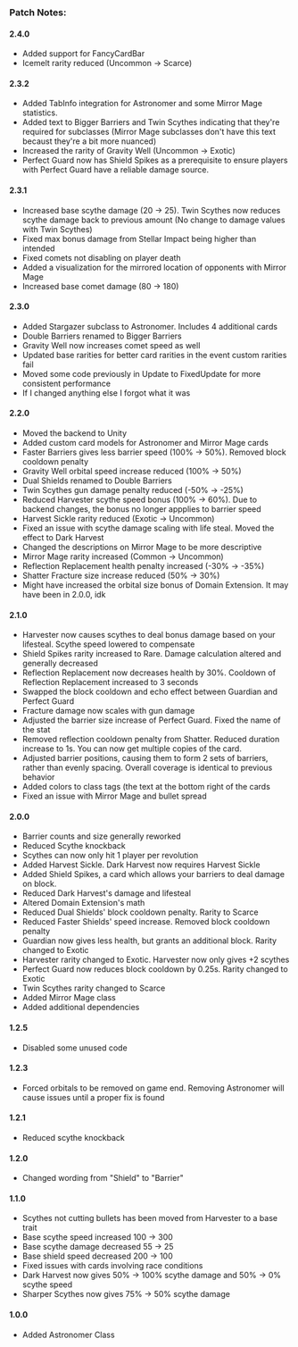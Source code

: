 ### Patch Notes:

#### 2.4.0
- Added support for FancyCardBar
- Icemelt rarity reduced (Uncommon -> Scarce)

#### 2.3.2
- Added TabInfo integration for Astronomer and some Mirror Mage statistics.
- Added text to Bigger Barriers and Twin Scythes indicating that they're required for subclasses (Mirror Mage subclasses don't have this text becaust they're a bit more nuanced)
- Increased the rarity of Gravity Well (Uncommon -> Exotic)
- Perfect Guard now has Shield Spikes as a prerequisite to ensure players with Perfect Guard have a reliable damage source.

#### 2.3.1
- Increased base scythe damage (20 -> 25). Twin Scythes now reduces scythe damage back to previous amount (No change to damage values with Twin Scythes)
- Fixed max bonus damage from Stellar Impact being higher than intended
- Fixed comets not disabling on player death
- Added a visualization for the mirrored location of opponents with Mirror Mage
- Increased base comet damage (80 -> 180)

#### 2.3.0
- Added Stargazer subclass to Astronomer. Includes 4 additional cards
- Double Barriers renamed to Bigger Barriers
- Gravity Well now increases comet speed as well
- Updated base rarities for better card rarities in the event custom rarities fail
- Moved some code previously in Update to FixedUpdate for more consistent performance
- If I changed anything else I forgot what it was

#### 2.2.0
- Moved the backend to Unity
- Added custom card models for Astronomer and Mirror Mage cards
- Faster Barriers gives less barrier speed (100% -> 50%). Removed block cooldown penalty
- Gravity Well orbital speed increase reduced (100% -> 50%)
- Dual Shields renamed to Double Barriers
- Twin Scythes gun damage penalty reduced (-50% -> -25%)
- Reduced Harvester scythe speed bonus (100% -> 60%). Due to backend changes, the bonus no longer appplies to barrier speed
- Harvest Sickle rarity reduced (Exotic -> Uncommon)
- Fixed an issue with scythe damage scaling with life steal. Moved the effect to Dark Harvest
- Changed the descriptions on Mirror Mage to be more descriptive
- Mirror Mage rarity increased (Common -> Uncommon)
- Reflection Replacement health penalty increased (-30% -> -35%)
- Shatter Fracture size increase reduced (50% -> 30%)
- Might have increased the orbital size bonus of Domain Extension. It may have been in 2.0.0, idk

#### 2.1.0
- Harvester now causes scythes to deal bonus damage based on your lifesteal. Scythe speed lowered to compensate
- Shield Spikes rarity increased to Rare. Damage calculation altered and generally decreased
- Reflection Replacement now decreases health by 30%. Cooldown of Reflection Replacement increased to 3 seconds
- Swapped the block cooldown and echo effect between Guardian and Perfect Guard
- Fracture damage now scales with gun damage
- Adjusted the barrier size increase of Perfect Guard. Fixed the name of the stat
- Removed reflection cooldown penalty from Shatter. Reduced duration increase to 1s. You can now get multiple copies of the card.
- Adjusted barrier positions, causing them to form 2 sets of barriers, rather than evenly spacing. Overall coverage is identical to previous behavior
- Added colors to class tags (the text at the bottom right of the cards
- Fixed an issue with Mirror Mage and bullet spread

#### 2.0.0
- Barrier counts and size generally reworked
- Reduced Scythe knockback
- Scythes can now only hit 1 player per revolution
- Added Harvest Sickle. Dark Harvest now requires Harvest Sickle
- Added Shield Spikes, a card which allows your barriers to deal damage on block.
- Reduced Dark Harvest's damage and lifesteal
- Altered Domain Extension's math
- Reduced Dual Shields' block cooldown penalty. Rarity to Scarce
- Reduced Faster Shields' speed increase. Removed block cooldown penalty
- Guardian now gives less health, but grants an additional block. Rarity changed to Exotic
- Harvester rarity changed to Exotic. Harvester now only gives +2 scythes
- Perfect Guard now reduces block cooldown by 0.25s. Rarity changed to Exotic
- Twin Scythes rarity changed to Scarce
- Added Mirror Mage class
- Added additional dependencies

#### 1.2.5
- Disabled some unused code

#### 1.2.3
- Forced orbitals to be removed on game end. Removing Astronomer will cause issues until a proper fix is found

#### 1.2.1
- Reduced scythe knockback

#### 1.2.0
- Changed wording from "Shield" to "Barrier"

#### 1.1.0
- Scythes not cutting bullets has been moved from Harvester to a base trait
- Base scythe speed increased 100 -> 300
- Base scythe damage decreased 55 -> 25
- Base shield speed decreased 200 -> 100
- Fixed issues with cards involving race conditions
- Dark Harvest now gives 50% -> 100% scythe damage and 50% -> 0% scythe speed
- Sharper Scythes now gives 75% -> 50% scythe damage

#### 1.0.0
- Added Astronomer Class